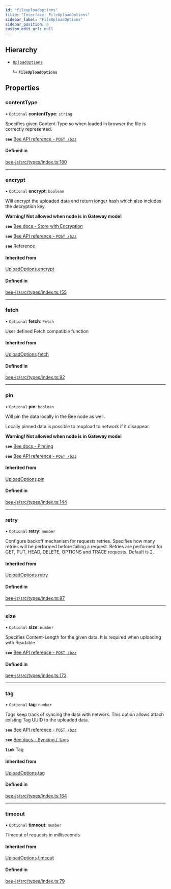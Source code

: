 ```yaml
---
id: "fileuploadoptions"
title: "Interface: FileUploadOptions"
sidebar_label: "FileUploadOptions"
sidebar_position: 0
custom_edit_url: null
---
```


## Hierarchy

- [`UploadOptions`](uploadoptions.md)

  ↳ **`FileUploadOptions`**

## Properties

### contentType

• `Optional` **contentType**: `string`

Specifies given Content-Type so when loaded in browser the file is correctly represented.

**`see`** [Bee API reference - `POST /bzz`](https://docs.ethswarm.org/api/#tag/File)

#### Defined in

[bee-js/src/types/index.ts:180](https://github.com/ethersphere/bee-js/blob/ae6a776/src/types/index.ts#L180)

___

### encrypt

• `Optional` **encrypt**: `boolean`

Will encrypt the uploaded data and return longer hash which also includes the decryption key.

**Warning! Not allowed when node is in Gateway mode!**

**`see`** [Bee docs - Store with Encryption](https://docs.ethswarm.org/docs/access-the-swarm/store-with-encryption)

**`see`** [Bee API reference - `POST /bzz`](https://docs.ethswarm.org/api/#tag/Collection/paths/~1bzz/post)

**`see`** Reference

#### Inherited from

[UploadOptions](uploadoptions.md).[encrypt](uploadoptions.md#encrypt)

#### Defined in

[bee-js/src/types/index.ts:155](https://github.com/ethersphere/bee-js/blob/ae6a776/src/types/index.ts#L155)

___

### fetch

• `Optional` **fetch**: `Fetch`

User defined Fetch compatible function

#### Inherited from

[UploadOptions](uploadoptions.md).[fetch](uploadoptions.md#fetch)

#### Defined in

[bee-js/src/types/index.ts:92](https://github.com/ethersphere/bee-js/blob/ae6a776/src/types/index.ts#L92)

___

### pin

• `Optional` **pin**: `boolean`

Will pin the data locally in the Bee node as well.

Locally pinned data is possible to reupload to network if it disappear.

**Warning! Not allowed when node is in Gateway mode!**

**`see`** [Bee docs - Pinning](https://docs.ethswarm.org/docs/access-the-swarm/pinning)

**`see`** [Bee API reference - `POST /bzz`](https://docs.ethswarm.org/api/#tag/Collection/paths/~1bzz/post)

#### Inherited from

[UploadOptions](uploadoptions.md).[pin](uploadoptions.md#pin)

#### Defined in

[bee-js/src/types/index.ts:144](https://github.com/ethersphere/bee-js/blob/ae6a776/src/types/index.ts#L144)

___

### retry

• `Optional` **retry**: `number`

Configure backoff mechanism for requests retries.
Specifies how many retries will be performed before failing a request.
Retries are performed for GET, PUT, HEAD, DELETE, OPTIONS and TRACE requests.
Default is 2.

#### Inherited from

[UploadOptions](uploadoptions.md).[retry](uploadoptions.md#retry)

#### Defined in

[bee-js/src/types/index.ts:87](https://github.com/ethersphere/bee-js/blob/ae6a776/src/types/index.ts#L87)

___

### size

• `Optional` **size**: `number`

Specifies Content-Length for the given data. It is required when uploading with Readable.

**`see`** [Bee API reference - `POST /bzz`](https://docs.ethswarm.org/api/#tag/File)

#### Defined in

[bee-js/src/types/index.ts:173](https://github.com/ethersphere/bee-js/blob/ae6a776/src/types/index.ts#L173)

___

### tag

• `Optional` **tag**: `number`

Tags keep track of syncing the data with network. This option allows attach existing Tag UUID to the uploaded data.

**`see`** [Bee API reference - `POST /bzz`](https://docs.ethswarm.org/api/#tag/Collection/paths/~1bzz/post)

**`see`** [Bee docs - Syncing / Tags](https://docs.ethswarm.org/docs/access-the-swarm/syncing)

**`link`** Tag

#### Inherited from

[UploadOptions](uploadoptions.md).[tag](uploadoptions.md#tag)

#### Defined in

[bee-js/src/types/index.ts:164](https://github.com/ethersphere/bee-js/blob/ae6a776/src/types/index.ts#L164)

___

### timeout

• `Optional` **timeout**: `number`

Timeout of requests in milliseconds

#### Inherited from

[UploadOptions](uploadoptions.md).[timeout](uploadoptions.md#timeout)

#### Defined in

[bee-js/src/types/index.ts:79](https://github.com/ethersphere/bee-js/blob/ae6a776/src/types/index.ts#L79)
